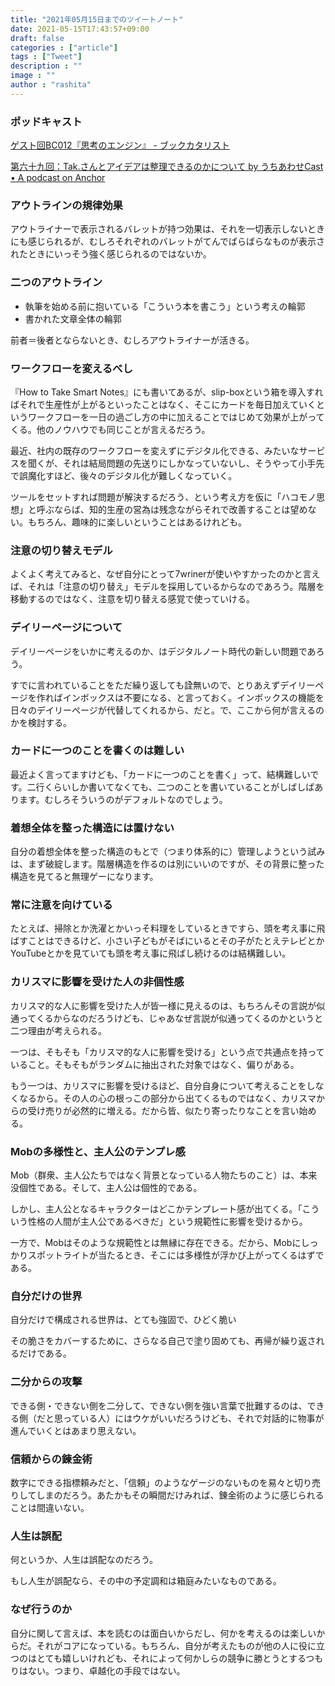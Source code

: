 ```yaml
---
title: "2021年05月15日までのツイートノート"
date: 2021-05-15T17:43:57+09:00
draft: false
categories : ["article"]
tags : ["Tweet"]
description : ""
image : ""
author : "rashita"
---
```


### ポッドキャスト

[ゲスト回BC012『思考のエンジン』 - ブックカタリスト](https://bookcatalyst.substack.com/p/bc012?r=8qq62&utm_campaign=post&utm_medium=web&utm_source=twitter)

[第六十九回：Tak.さんとアイデアは整理できるのかについて by うちあわせCast • A podcast on Anchor](https://anchor.fm/rashita/episodes/Tak-e10lqig)

### アウトラインの規律効果

アウトライナーで表示されるバレットが持つ効果は、それを一切表示しないときにも感じられるが、むしろそれぞれのバレットがてんでばらばらなものが表示されたときにいっそう強く感じられるのではないか。

### 二つのアウトライン

* 執筆を始める前に抱いている「こういう本を書こう」という考えの輪郭
* 書かれた文章全体の輪郭

前者＝後者とならないとき、むしろアウトライナーが活きる。


### ワークフローを変えるべし

『How to Take Smart Notes』にも書いてあるが、slip-boxという箱を導入すればそれで生産性が上がるといったことはなく、そこにカードを毎日加えていくというワークフローを一日の過ごし方の中に加えることではじめて効果が上がってくる。他のノウハウでも同じことが言えるだろう。

最近、社内の既存のワークフローを変えずにデジタル化できる、みたいなサービスを聞くが、それは結局問題の先送りにしかなっていないし、そうやって小手先で誤魔化すほど、後々のデジタル化が難しくなっていく。

ツールをセットすれば問題が解決するだろう、という考え方を仮に「ハコモノ思想」と呼ぶならば、知的生産の営為は残念ながらそれで改善することは望めない。もちろん、趣味的に楽しいということはあるけれども。

### 注意の切り替えモデル

よくよく考えてみると、なぜ自分にとって7wrinerが使いやすかったのかと言えば、それは「注意の切り替え」モデルを採用しているからなのであろう。階層を移動するのではなく、注意を切り替える感覚で使っていける。

### デイリーページについて

デイリーページをいかに考えるのか、はデジタルノート時代の新しい問題であろう。

すでに言われていることをただ繰り返しても詮無いので、とりあえずデイリーページを作ればインボックスは不要になる、と言っておく。インボックスの機能を日々のデイリーページが代替してくれるから、だと。で、ここから何が言えるのかを検討する。

### カードに一つのことを書くのは難しい

最近よく言ってますけども、「カードに一つのことを書く」って、結構難しいです。二行くらいしか書いてなくても、二つのことを書いていることがしばしばあります。むしろそういうのがデフォルトなのでしょう。

### 着想全体を整った構造には置けない

自分の着想全体を整った構造のもとで（つまり体系的に）管理しようという試みは、まず破綻します。階層構造を作るのは別にいいのですが、その背景に整った構造を見てると無理ゲーになります。

### 常に注意を向けている

たとえば、掃除とか洗濯とかいっそ料理をしているときですら、頭を考え事に飛ばすことはできるけど、小さい子どもがそばにいるとその子がたとえテレビとかYouTubeとかを見ていても頭を考え事に飛ばし続けるのは結構難しい。

### カリスマに影響を受けた人の非個性感

カリスマ的な人に影響を受けた人が皆一様に見えるのは、もちろんその言説が似通ってくるからなのだろうけども、じゃあなぜ言説が似通ってくるのかというと二つ理由が考えられる。

一つは、そもそも「カリスマ的な人に影響を受ける」という点で共通点を持っていること。そもそもがランダムに抽出された対象ではなく、偏りがある。

もう一つは、カリスマに影響を受けるほど、自分自身について考えることをしなくなるから。その人の心の根っこの部分から出てくるものではなく、カリスマからの受け売りが必然的に増える。だから皆、似たり寄ったりなことを言い始める。

### Mobの多様性と、主人公のテンプレ感

Mob（群衆、主人公たちではなく背景となっている人物たちのこと）は、本来没個性である。そして、主人公は個性的である。

しかし、主人公となるキャラクターはどこかテンプレート感が出てくる。「こういう性格の人間が主人公であるべきだ」という規範性に影響を受けるから。

一方で、Mobはそのような規範性とは無縁に存在できる。だから、Mobにしっかりスポットライトが当たるとき、そこには多様性が浮かび上がってくるはずである。

### 自分だけの世界

自分だけで構成される世界は、とても強固で、ひどく脆い

その脆さをカバーするために、さらなる自己で塗り固めても、再帰が繰り返されるだけである。

### 二分からの攻撃

できる側・できない側を二分して、できない側を強い言葉で批難するのは、できる側（だと思っている人）にはウケがいいだろうけども、それで対話的に物事が進んでいくとはあまり思えない。

### 信頼からの錬金術

数字にできる指標頼みだと、「信頼」のようなゲージのないものを易々と切り売りしてしまのだろう。あたかもその瞬間だけみれば、錬金術のように感じられることは間違いない。

### 人生は誤配

何というか、人生は誤配なのだろう。

もし人生が誤配なら、その中の予定調和は箱庭みたいなものである。

### なぜ行うのか

自分に関して言えば、本を読むのは面白いからだし、何かを考えるのは楽しいからだ。それがコアになっている。もちろん、自分が考えたものが他の人に役に立つのはとても嬉しいけれども、それによって何かしらの競争に勝とうとするつもりはない。つまり、卓越化の手段ではない。